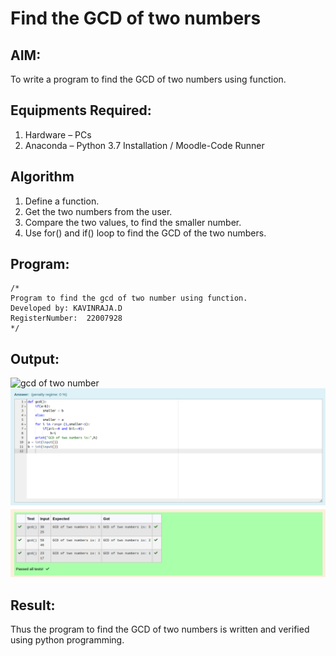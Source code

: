 # Find the GCD of two numbers

## AIM:
To write a program to find the GCD of two numbers using function.

## Equipments Required:
1. Hardware – PCs
2. Anaconda – Python 3.7 Installation / Moodle-Code Runner

## Algorithm
1. Define a function.
2. Get the two numbers from the user.
3. Compare the two values, to find the smaller number.
4. Use for() and if() loop to find the GCD of the two numbers.

## Program:
```
/*
Program to find the gcd of two number using function.
Developed by: KAVINRAJA.D
RegisterNumber:  22007928
*/
```

## Output:
![gcd of two number](gcd.png)
![OUTPUT](./images/Screenshot%20from%202022-12-31%2018-56-22.png)


## Result:
Thus the program to find the GCD of two numbers is written and verified using python programming.
